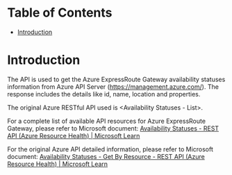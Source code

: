 # Table of Contents
- [Introduction](#introduction)


# Introduction <a name="introduction"></a>
The API is used to get the Azure ExpressRoute Gateway availability statuses information from Azure API Server (https://management.azure.com/). The response includes the details like id, name, location and properties.



The original Azure RESTful API used is <Availability Statuses - List>. 



For a complete list of available API resources for Azure ExpressRoute Gateway, please refer to Microsoft document: [Availability Statuses - REST API (Azure Resource Health) | Microsoft Learn](https://learn.microsoft.com/en-us/rest/api/resourcehealth/availability-statuses?view=rest-resourcehealth-2024-02-01)

For the original Azure API detailed information, please refer to Microsoft document: [Availability Statuses - Get By Resource - REST API (Azure Resource Health) | Microsoft Learn](https://learn.microsoft.com/en-us/rest/api/resourcehealth/availability-statuses/get-by-resource?view=rest-resourcehealth-2024-02-01&tabs=HTTP#code-try-0)